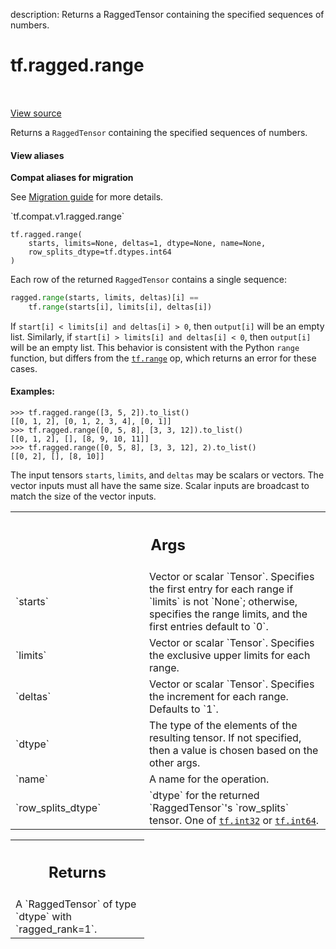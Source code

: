 description: Returns a RaggedTensor containing the specified sequences of numbers.

<div itemscope itemtype="http://developers.google.com/ReferenceObject">
<meta itemprop="name" content="tf.ragged.range" />
<meta itemprop="path" content="Stable" />
</div>

# tf.ragged.range

<!-- Insert buttons and diff -->

<table class="tfo-notebook-buttons tfo-api nocontent" align="left">

</table>

<a target="_blank" href="/code/stable/tensorflow/python/ops/ragged/ragged_math_ops.py">View source</a>



Returns a `RaggedTensor` containing the specified sequences of numbers.

<section class="expandable">
  <h4 class="showalways">View aliases</h4>
  <p>
<b>Compat aliases for migration</b>
<p>See
<a href="https://www.tensorflow.org/guide/migrate">Migration guide</a> for
more details.</p>
<p>`tf.compat.v1.ragged.range`</p>
</p>
</section>

<pre class="devsite-click-to-copy prettyprint lang-py tfo-signature-link">
<code>tf.ragged.range(
    starts, limits=None, deltas=1, dtype=None, name=None,
    row_splits_dtype=tf.dtypes.int64
)
</code></pre>



<!-- Placeholder for "Used in" -->

Each row of the returned `RaggedTensor` contains a single sequence:

```python
ragged.range(starts, limits, deltas)[i] ==
    tf.range(starts[i], limits[i], deltas[i])
```

If `start[i] < limits[i] and deltas[i] > 0`, then `output[i]` will be an
empty list.  Similarly, if `start[i] > limits[i] and deltas[i] < 0`, then
`output[i]` will be an empty list.  This behavior is consistent with the
Python `range` function, but differs from the <a href="../../tf/range.md"><code>tf.range</code></a> op, which returns
an error for these cases.

#### Examples:



```
>>> tf.ragged.range([3, 5, 2]).to_list()
[[0, 1, 2], [0, 1, 2, 3, 4], [0, 1]]
>>> tf.ragged.range([0, 5, 8], [3, 3, 12]).to_list()
[[0, 1, 2], [], [8, 9, 10, 11]]
>>> tf.ragged.range([0, 5, 8], [3, 3, 12], 2).to_list()
[[0, 2], [], [8, 10]]
```

The input tensors `starts`, `limits`, and `deltas` may be scalars or vectors.
The vector inputs must all have the same size.  Scalar inputs are broadcast
to match the size of the vector inputs.

<!-- Tabular view -->
 <table class="responsive fixed orange">
<colgroup><col width="214px"><col></colgroup>
<tr><th colspan="2"><h2 class="add-link">Args</h2></th></tr>

<tr>
<td>
`starts`
</td>
<td>
Vector or scalar `Tensor`.  Specifies the first entry for each range
if `limits` is not `None`; otherwise, specifies the range limits, and the
first entries default to `0`.
</td>
</tr><tr>
<td>
`limits`
</td>
<td>
Vector or scalar `Tensor`.  Specifies the exclusive upper limits for
each range.
</td>
</tr><tr>
<td>
`deltas`
</td>
<td>
Vector or scalar `Tensor`.  Specifies the increment for each range.
Defaults to `1`.
</td>
</tr><tr>
<td>
`dtype`
</td>
<td>
The type of the elements of the resulting tensor.  If not specified,
then a value is chosen based on the other args.
</td>
</tr><tr>
<td>
`name`
</td>
<td>
A name for the operation.
</td>
</tr><tr>
<td>
`row_splits_dtype`
</td>
<td>
`dtype` for the returned `RaggedTensor`'s `row_splits`
tensor.  One of <a href="../../tf.md#int32"><code>tf.int32</code></a> or <a href="../../tf.md#int64"><code>tf.int64</code></a>.
</td>
</tr>
</table>



<!-- Tabular view -->
 <table class="responsive fixed orange">
<colgroup><col width="214px"><col></colgroup>
<tr><th colspan="2"><h2 class="add-link">Returns</h2></th></tr>
<tr class="alt">
<td colspan="2">
A `RaggedTensor` of type `dtype` with `ragged_rank=1`.
</td>
</tr>

</table>

